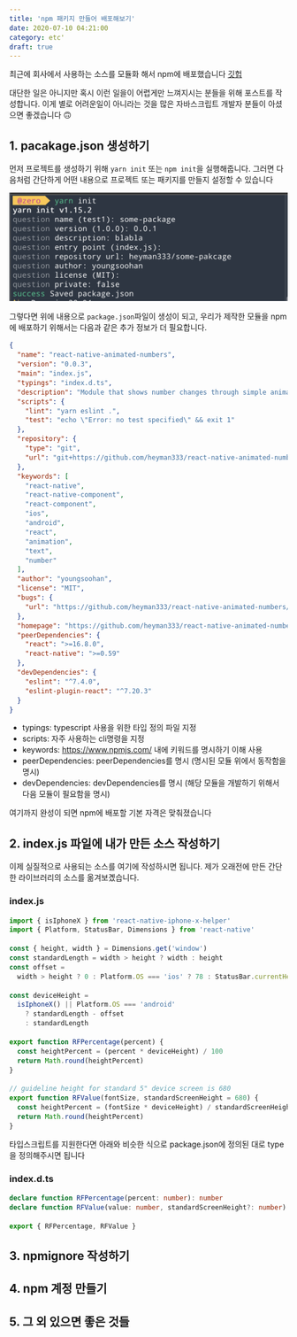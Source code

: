 ```yaml
---
title: 'npm 패키지 만들어 배포해보기'
date: 2020-07-10 04:21:00
category: etc'
draft: true
---
```


최근에 회사에서 사용하는 소스를 모듈화 해서 npm에 배포했습니다
[깃헙](https://github.com/heyman333/react-native-animated-numbers)

대단한 일은 아니지만 혹시 이런 일을이 어렵게만 느껴지시는 분들을 위해 포스트를 작성합니다. 이게 별로 어려운일이 아니라는 것을 많은 자바스크립트 개발자 분들이 아셨으면 좋겠습니다 🙃

## 1. pacakage.json 생성하기

먼저 프로젝트를 생성하기 위해 `yarn init` 또는 `npm init`을 실행해줍니다. 그러면 다음처럼 간단하게 어떤 내용으로 프로젝트 또는 패키지를 만들지 설정할 수 있습니다

![yarn-init](images/yarn_init.png)

그렇다면 위에 내용으로 `package.json`파일이 생성이 되고, 우리가 제작한 모듈을 npm에 배포하기 위해서는 다음과 같은 추가 정보가 더 필요합니다.

```json
{
  "name": "react-native-animated-numbers",
  "version": "0.0.3",
  "main": "index.js",
  "typings": "index.d.ts",
  "description": "Module that shows number changes through simple animation",
  "scripts": {
    "lint": "yarn eslint .",
    "test": "echo \"Error: no test specified\" && exit 1"
  },
  "repository": {
    "type": "git",
    "url": "git+https://github.com/heyman333/react-native-animated-numbers"
  },
  "keywords": [
    "react-native",
    "react-native-component",
    "react-component",
    "ios",
    "android",
    "react",
    "animation",
    "text",
    "number"
  ],
  "author": "youngsoohan",
  "license": "MIT",
  "bugs": {
    "url": "https://github.com/heyman333/react-native-animated-numbers/issues"
  },
  "homepage": "https://github.com/heyman333/react-native-animated-numbers/blob/master/README.md",
  "peerDependencies": {
    "react": ">=16.8.0",
    "react-native": ">=0.59"
  },
  "devDependencies": {
    "eslint": "^7.4.0",
    "eslint-plugin-react": "^7.20.3"
  }
}
```

- typings: typescript 사용을 위한 타입 정의 파일 지정
- scripts: 자주 사용하는 cli명령을 지정
- keywords: https://www.npmjs.com/ 내에 키워드를 명시하기 이해 사용
- peerDependencies: peerDependencies를 명시 (명시된 모듈 위에서 동작함을 명시)
- devDependencies: devDependencies를 명시 (해당 모듈을 개발하기 위해서 다음 모듈이 필요함을 명시)

여기까지 완성이 되면 npm에 배포할 기본 자격은 맞춰졌습니다

## 2. index.js 파일에 내가 만든 소스 작성하기

이제 실질적으로 사용되는 소스를 여기에 작성하시면 됩니다. 제가 오래전에 만든 간단한 라이브러리의 소스를 옮겨보곘습니다.

### index.js

```js
import { isIphoneX } from 'react-native-iphone-x-helper'
import { Platform, StatusBar, Dimensions } from 'react-native'

const { height, width } = Dimensions.get('window')
const standardLength = width > height ? width : height
const offset =
  width > height ? 0 : Platform.OS === 'ios' ? 78 : StatusBar.currentHeight // iPhone X style SafeAreaView size in portrait

const deviceHeight =
  isIphoneX() || Platform.OS === 'android'
    ? standardLength - offset
    : standardLength

export function RFPercentage(percent) {
  const heightPercent = (percent * deviceHeight) / 100
  return Math.round(heightPercent)
}

// guideline height for standard 5" device screen is 680
export function RFValue(fontSize, standardScreenHeight = 680) {
  const heightPercent = (fontSize * deviceHeight) / standardScreenHeight
  return Math.round(heightPercent)
}
```

타입스크립트를 지원한다면 아래와 비슷한 식으로 package.json에 정의된 대로 type을 정의해주시면 됩니다

### index.d.ts

```ts
declare function RFPercentage(percent: number): number
declare function RFValue(value: number, standardScreenHeight?: number): number

export { RFPercentage, RFValue }
```

## 3. npmignore 작성하기

## 4. npm 계정 만들기

## 5. 그 외 있으면 좋은 것들
